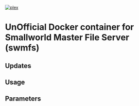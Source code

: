 [appurl]: https://plex.tv
[![plex](http://the-gadgeteer.com/wp-content/uploads/2015/10/plex-logo-e1446990678679.png)][appurl]

# UnOfficial Docker container for Smallworld Master File Server (swmfs)

## Updates

## Usage

## Parameters

